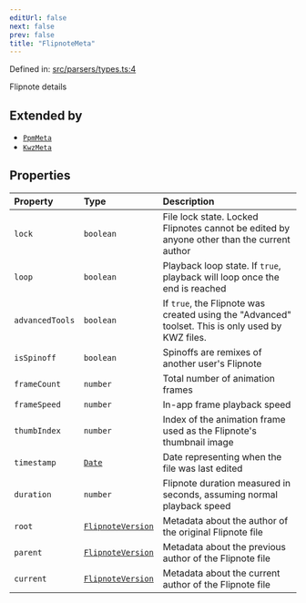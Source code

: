 ```yaml
---
editUrl: false
next: false
prev: false
title: "FlipnoteMeta"
---
```


Defined in: [src/parsers/types.ts:4](https://github.com/jaames/flipnote.js/blob/70a96e94737c1e7105e9b3794d97b5baff2fd78b/src/parsers/types.ts#L4)

Flipnote details

## Extended by

- [`PpmMeta`](/api/interfaces/ppmmeta/)
- [`KwzMeta`](/api/interfaces/kwzmeta/)

## Properties

| Property | Type | Description |
| :------ | :------ | :------ |
| <a id="lock"></a> `lock` | `boolean` | File lock state. Locked Flipnotes cannot be edited by anyone other than the current author |
| <a id="loop"></a> `loop` | `boolean` | Playback loop state. If `true`, playback will loop once the end is reached |
| <a id="advancedtools"></a> `advancedTools` | `boolean` | If `true`, the Flipnote was created using the "Advanced" toolset. This is only used by KWZ files. |
| <a id="isspinoff"></a> `isSpinoff` | `boolean` | Spinoffs are remixes of another user's Flipnote |
| <a id="framecount"></a> `frameCount` | `number` | Total number of animation frames |
| <a id="framespeed"></a> `frameSpeed` | `number` | In-app frame playback speed |
| <a id="thumbindex"></a> `thumbIndex` | `number` | Index of the animation frame used as the Flipnote's thumbnail image |
| <a id="timestamp"></a> `timestamp` | [`Date`](https://developer.mozilla.org/docs/Web/JavaScript/Reference/Global_Objects/Date) | Date representing when the file was last edited |
| <a id="duration"></a> `duration` | `number` | Flipnote duration measured in seconds, assuming normal playback speed |
| <a id="root"></a> `root` | [`FlipnoteVersion`](/api/interfaces/flipnoteversion/) | Metadata about the author of the original Flipnote file |
| <a id="parent"></a> `parent` | [`FlipnoteVersion`](/api/interfaces/flipnoteversion/) | Metadata about the previous author of the Flipnote file |
| <a id="current"></a> `current` | [`FlipnoteVersion`](/api/interfaces/flipnoteversion/) | Metadata about the current author of the Flipnote file |
